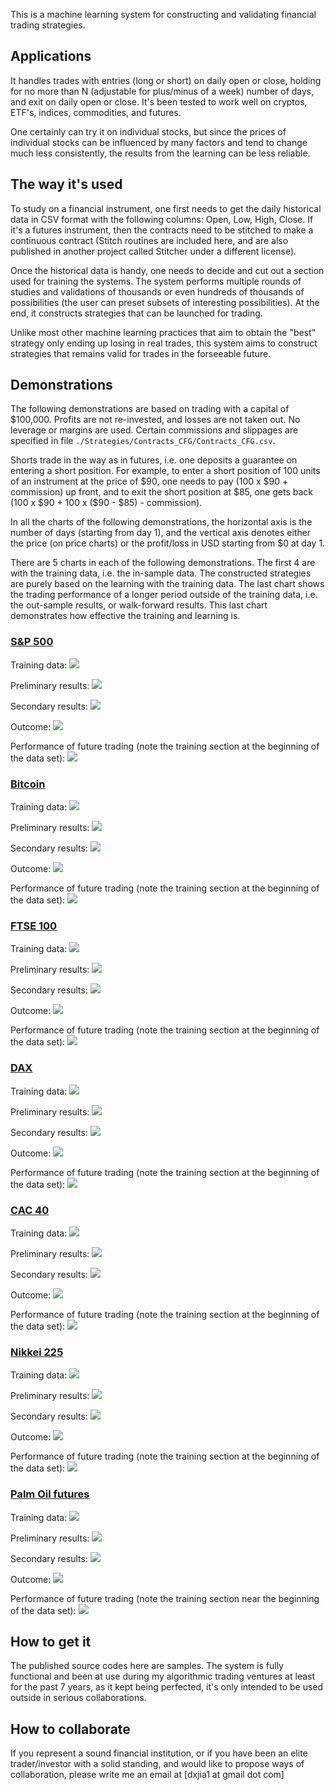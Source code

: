  
This is a machine learning system for constructing and validating financial trading strategies.  

## Applications

It handles trades with entries (long or short) on daily open or close, holding for no more than N (adjustable for plus/minus of a week) number of days, and exit on daily open or close.  It's been tested to work well on cryptos, ETF's, indices, commodities, and futures.  

One certainly can try it on individual stocks, but since the prices of individual stocks can be influenced by many factors and tend to change much less consistently, the results from the learning can be less reliable.

## The way it's used

To study on a financial instrument, one first needs to get the daily historical data in CSV format with the following columns: Open, Low, High, Close.  If it's a futures instrument, then the contracts need to be stitched to make a continuous contract (Stitch routines are included here, and are also published in another project called Stitcher under a different license).

Once the historical data is handy, one needs to decide and cut out a section used for training the systems.  The system performs multiple rounds of studies and validations of thousands or even hundreds of thousands of possibilities (the user can preset subsets of interesting possibilities).  At the end, it constructs strategies that can be launched for trading.  

Unlike most other machine learning practices that aim to obtain the "best" strategy only ending up losing in real trades, this system aims to construct strategies that remains valid for trades in the forseeable future.

## Demonstrations

The following demonstrations are based on trading with a capital of \$100,000.  Profits are not re-invested, and losses are not taken out.  No leverage or margins are used.  Certain commissions and slippages are specified in file `./Strategies/Contracts_CFG/Contracts_CFG.csv`.

Shorts trade in the way as in futures, i.e. one deposits a guarantee on entering a short position.  For example, to enter a short position of 100 units of an instrument at the price of \$90, one needs to pay (100 x \$90 + commission) up front, and to exit the short position at \$85, one gets back (100 x \$90 + 100 x (\$90 - \$85) - commission).

In all the charts of the following demonstrations, the horizontal axis is the number of days (starting from day 1), and the vertical axis denotes either the price (on price charts) or the profit/loss in USD starting from \$0 at day 1.

There are 5 charts in each of the following demonstrations.  The first 4 are with the training data, i.e. the in-sample data.  The constructed strategies are purely based on the learning with the training data.  The last chart shows the trading performance of a longer period outside of the training data, i.e. the out-sample results, or walk-forward results.  This last chart demonstrates how effective the training and learning is.

### [S&P 500](https://finance.yahoo.com/quote/%5EGSPC?p=%5EGSPC)

Training data:
<img src="./Outputs/SP/Images/Prices.png" />

Preliminary results:
<img src="./Outputs/SP/Images/Preliminary.png" />

Secondary results:
<img src="./Outputs/SP/Images/Secondary.png" />

Outcome:
<img src="./Outputs/SP/Images/Outcome.png" />
 
Performance of future trading (note the training section at the beginning of the data set):
<img src="./Outputs/SP/Images/Performance.png" />

### [Bitcoin](https://finance.yahoo.com/quote/BTC-USD?p=BTC-USD)

Training data:
<img src="./Outputs/BTC/Images/Prices.png" />

Preliminary results:
<img src="./Outputs/BTC/Images/Preliminary.png" />

Secondary results:
<img src="./Outputs/BTC/Images/Secondary.png" />

Outcome:
<img src="./Outputs/BTC/Images/Outcome.png" />
 
Performance of future trading (note the training section at the beginning of the data set):
<img src="./Outputs/BTC/Images/Performance.png" />

### [FTSE 100](https://finance.yahoo.com/quote/%5EFTSE?p=%5EFTSE)

Training data:
<img src="./Outputs/FTSE/Images/Prices.png" />

Preliminary results:
<img src="./Outputs/FTSE/Images/Preliminary.png" />

Secondary results:
<img src="./Outputs/FTSE/Images/Secondary.png" />

Outcome:
<img src="./Outputs/FTSE/Images/Outcome.png" />
 
Performance of future trading (note the training section at the beginning of the data set):
<img src="./Outputs/FTSE/Images/Performance.png" />

### [DAX](https://finance.yahoo.com/quote/%5EGDAXI?p=%5EGDAXI)

Training data:
<img src="./Outputs/DAX/Images/Prices.png" />

Preliminary results:
<img src="./Outputs/DAX/Images/Preliminary.png" />

Secondary results:
<img src="./Outputs/DAX/Images/Secondary.png" />

Outcome:
<img src="./Outputs/DAX/Images/Outcome.png" />
 
Performance of future trading (note the training section at the beginning of the data set):
<img src="./Outputs/DAX/Images/Performance.png" />

### [CAC 40](https://finance.yahoo.com/quote/%5EFCHI?p=%5EFCHI)

Training data:
<img src="./Outputs/CAC/Images/Prices.png" />

Preliminary results:
<img src="./Outputs/CAC/Images/Preliminary.png" />

Secondary results:
<img src="./Outputs/CAC/Images/Secondary.png" />

Outcome:
<img src="./Outputs/CAC/Images/Outcome.png" />
 
Performance of future trading (note the training section at the beginning of the data set):
<img src="./Outputs/CAC/Images/Performance.png" />

### [Nikkei 225](https://finance.yahoo.com/quote/%5EN225?p=%5EN225)

Training data:
<img src="./Outputs/N225/Images/Prices.png" />

Preliminary results:
<img src="./Outputs/N225/Images/Preliminary.png" />

Secondary results:
<img src="./Outputs/N225/Images/Secondary.png" />

Outcome:
<img src="./Outputs/N225/Images/Outcome.png" />
 
Performance of future trading (note the training section at the beginning of the data set):
<img src="./Outputs/N225/Images/Performance.png" />

### [Palm Oil futures](https://www.barchart.com/futures/quotes/YH*0/profile)

Training data:
<img src="./Outputs/P/Images/Prices.png" />

Preliminary results:
<img src="./Outputs/P/Images/Preliminary.png" />

Secondary results:
<img src="./Outputs/P/Images/Secondary.png" />

Outcome:
<img src="./Outputs/P/Images/Outcome.png" />
 
Performance of future trading (note the training section near the beginning of the data set):
<img src="./Outputs/P/Images/Performance.png" />

## How to get it

The published source codes here are samples. The system is fully functional and been at use during my algorithmic trading ventures at least for the past 7 years, as it kept being perfected, it's only intended to be used outside in serious collaborations.

## How to collaborate

If you represent a sound financial institution, or if you have been an elite trader/investor with a solid standing, and would like to propose ways of collaboration, please write me an email at [dxjia1 at gmail dot com]